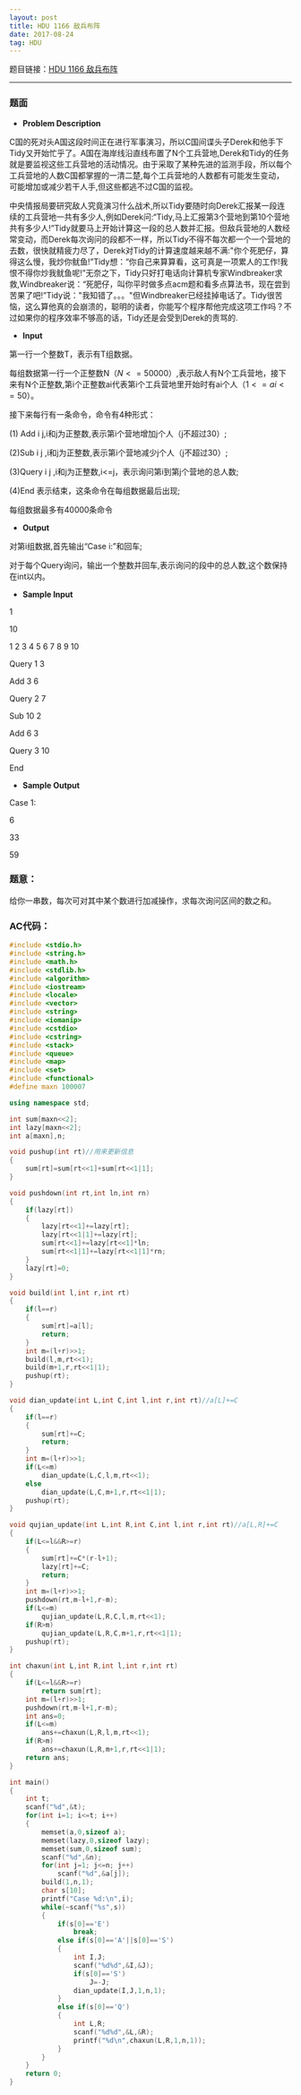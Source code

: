 ```yaml
---
layout: post
title: HDU 1166 敌兵布阵
date: 2017-08-24 
tag: HDU
---
```


题目链接：[HDU 1166 敌兵布阵](http://acm.hdu.edu.cn/showproblem.php?pid=1166)

-------------------
### 题面
* **Problem Description**

C国的死对头A国这段时间正在进行军事演习，所以C国间谍头子Derek和他手下Tidy又开始忙乎了。A国在海岸线沿直线布置了N个工兵营地,Derek和Tidy的任务就是要监视这些工兵营地的活动情况。由于采取了某种先进的监测手段，所以每个工兵营地的人数C国都掌握的一清二楚,每个工兵营地的人数都有可能发生变动，可能增加或减少若干人手,但这些都逃不过C国的监视。

中央情报局要研究敌人究竟演习什么战术,所以Tidy要随时向Derek汇报某一段连续的工兵营地一共有多少人,例如Derek问:“Tidy,马上汇报第3个营地到第10个营地共有多少人!”Tidy就要马上开始计算这一段的总人数并汇报。但敌兵营地的人数经常变动，而Derek每次询问的段都不一样，所以Tidy不得不每次都一个一个营地的去数，很快就精疲力尽了，Derek对Tidy的计算速度越来越不满:"你个死肥仔，算得这么慢，我炒你鱿鱼!”Tidy想：“你自己来算算看，这可真是一项累人的工作!我恨不得你炒我鱿鱼呢!”无奈之下，Tidy只好打电话向计算机专家Windbreaker求救,Windbreaker说：“死肥仔，叫你平时做多点acm题和看多点算法书，现在尝到苦果了吧!”Tidy说："我知错了。。。"但Windbreaker已经挂掉电话了。Tidy很苦恼，这么算他真的会崩溃的，聪明的读者，你能写个程序帮他完成这项工作吗？不过如果你的程序效率不够高的话，Tidy还是会受到Derek的责骂的.

* **Input**

 第一行一个整数T，表示有T组数据。
 
每组数据第一行一个正整数N（$N<=50000$）,表示敌人有N个工兵营地，接下来有N个正整数,第i个正整数ai代表第i个工兵营地里开始时有ai个人（$1<=ai<=50$）。

接下来每行有一条命令，命令有4种形式：

(1) Add i j,i和j为正整数,表示第i个营地增加j个人（j不超过30）;

(2)Sub i j ,i和j为正整数,表示第i个营地减少j个人（j不超过30）;

(3)Query i j ,i和j为正整数,i<=j，表示询问第i到第j个营地的总人数;

(4)End 表示结束，这条命令在每组数据最后出现;

每组数据最多有40000条命令

* **Output**

对第i组数据,首先输出“Case i:”和回车;

对于每个Query询问，输出一个整数并回车,表示询问的段中的总人数,这个数保持在int以内。

* **Sample Input**

1

10

1 2 3 4 5 6 7 8 9 10

Query 1 3

Add 3 6

Query 2 7

Sub 10 2

Add 6 3

Query 3 10

End 

* **Sample Output**

Case 1:

6

33

59

### 题意：

给你一串数，每次可对其中某个数进行加减操作，求每次询问区间的数之和。 

### AC代码：
``` c++
#include <stdio.h>
#include <string.h>
#include <math.h>
#include <stdlib.h>
#include <algorithm>
#include <iostream>
#include <locale>
#include <vector>
#include <string>
#include <iomanip>
#include <cstdio>
#include <cstring>
#include <stack>
#include <queue>
#include <map>
#include <set>
#include <functional>
#define maxn 100007

using namespace std;

int sum[maxn<<2];
int lazy[maxn<<2];
int a[maxn],n;

void pushup(int rt)//用来更新信息
{
    sum[rt]=sum[rt<<1]+sum[rt<<1|1];
}

void pushdown(int rt,int ln,int rn)
{
    if(lazy[rt])
    {
        lazy[rt<<1]+=lazy[rt];
        lazy[rt<<1|1]+=lazy[rt];
        sum[rt<<1]+=lazy[rt<<1]*ln;
        sum[rt<<1|1]+=lazy[rt<<1|1]*rn;
    }
    lazy[rt]=0;
}

void build(int l,int r,int rt)
{
    if(l==r)
    {
        sum[rt]=a[l];
        return;
    }
    int m=(l+r)>>1;
    build(l,m,rt<<1);
    build(m+1,r,rt<<1|1);
    pushup(rt);
}

void dian_update(int L,int C,int l,int r,int rt)//a[L]+=C
{
    if(l==r)
    {
        sum[rt]+=C;
        return;
    }
    int m=(l+r)>>1;
    if(L<=m)
        dian_update(L,C,l,m,rt<<1);
    else
        dian_update(L,C,m+1,r,rt<<1|1);
    pushup(rt);
}

void qujian_update(int L,int R,int C,int l,int r,int rt)//a[L,R]+=C
{
    if(L<=l&&R>=r)
    {
        sum[rt]+=C*(r-l+1);
        lazy[rt]+=C;
        return;
    }
    int m=(l+r)>>1;
    pushdown(rt,m-l+1,r-m);
    if(L<=m)
        qujian_update(L,R,C,l,m,rt<<1);
    if(R>m)
        qujian_update(L,R,C,m+1,r,rt<<1|1);
    pushup(rt);
}

int chaxun(int L,int R,int l,int r,int rt)
{
    if(L<=l&&R>=r)
        return sum[rt];
    int m=(l+r)>>1;
    pushdown(rt,m-l+1,r-m);
    int ans=0;
    if(L<=m)
        ans+=chaxun(L,R,l,m,rt<<1);
    if(R>m)
        ans+=chaxun(L,R,m+1,r,rt<<1|1);
    return ans;
}

int main()
{
    int t;
    scanf("%d",&t);
    for(int i=1; i<=t; i++)
    {
        memset(a,0,sizeof a);
        memset(lazy,0,sizeof lazy);
        memset(sum,0,sizeof sum);
        scanf("%d",&n);
        for(int j=1; j<=n; j++)
            scanf("%d",&a[j]);
        build(1,n,1);
        char s[10];
        printf("Case %d:\n",i);
        while(~scanf("%s",s))
        {
            if(s[0]=='E')
                break;
            else if(s[0]=='A'||s[0]=='S')
            {
                int I,J;
                scanf("%d%d",&I,&J);
                if(s[0]=='S')
                    J=-J;
                dian_update(I,J,1,n,1);
            }
            else if(s[0]=='Q')
            {
                int L,R;
                scanf("%d%d",&L,&R);
                printf("%d\n",chaxun(L,R,1,n,1));
            }
        }
    }
    return 0;
}
```
